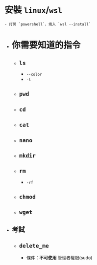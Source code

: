 # 安裝 `linux`/`wsl`
	- 打開 `powershell`，填入 `wsl --install`
- # 你需要知道的指令
	- ## `ls`
		- ``--color``
		- `-l`
	- ## `pwd`
	- ## ``cd``
	- ## ``cat``
	- ## ``nano``
	- ## ``mkdir``
	- ## `rm`
		- `-rf`
	- ## ``chmod``
	- ## `wget`
- ## 考試
	- ## `delete_me`
		- 條件：**不可使用** 管理者權限(sudo)